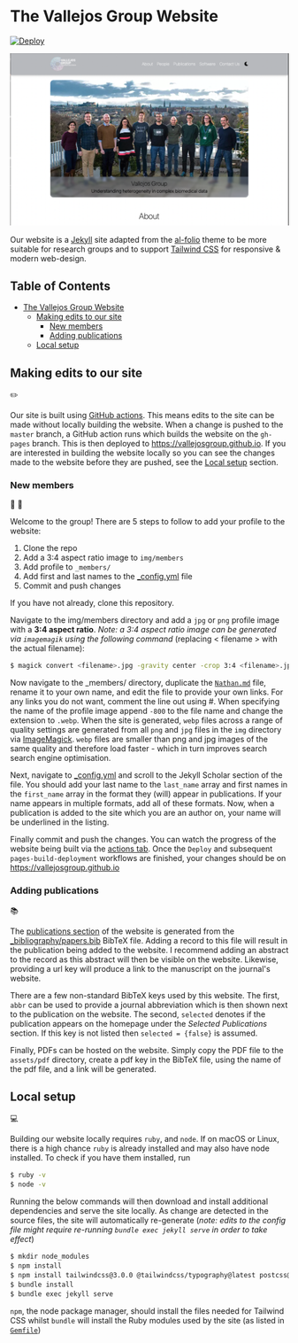 # The Vallejos Group Website 


[![Deploy](https://github.com/VallejosGroup/VallejosGroup.github.io/actions/workflows/deploy.yml/badge.svg)](https://github.com/VallejosGroup/VallejosGroup.github.io/actions/workflows/deploy.yml)

![screenshot.png](screenshot.png)

Our website is a [Jekyll](https://jekyllrb.com) site adapted from the
[al-folio](https://github.com/alshedivat/al-folio) theme to be more suitable for research
groups and to support [Tailwind CSS](https://tailwindcss.com) for responsive & modern
web-design.


 <h2>Table of Contents </h2>

- [The Vallejos Group Website](#the-vallejos-group-website)
  - [Making edits to our site](#making-edits-to-our-site)
    - [New members](#new-members)
    - [Adding publications](#adding-publications)
  - [Local setup](#local-setup)


## Making edits to our site 
:pencil2:

Our site is built using [GitHub actions]((https://github.com/features/actions)).
This means edits to the site can be made without locally building the website.
When a change is pushed to the `master` branch, a GitHub action runs which
builds the website on the `gh-pages` branch. This is then deployed to
https://vallejosgroup.github.io. If you are interested in building the website
locally so you can see the changes made to the website before they are pushed,
see the [Local setup](#local-setup) section.


### New members
:woman: :man:

Welcome to the group! There are 5 steps to follow to add your profile
to the website:

1. Clone the repo
2. Add a 3:4 aspect ratio image to `img/members`
3. Add profile to `_members/`
4. Add first and last names to the [_config.yml](_config.yml) file
5. Commit and push changes

If you have not already, clone this repository. 

Navigate to the img/members directory and add a `jpg` or `png` profile image with a
**3:4 aspect ratio**. *Note: a 3:4 aspect ratio image can be generated via
`imagemagik` using the following command* (replacing < filename > with the 
actual filename):

```bash
$ magick convert <filename>.jpg -gravity center -crop 3:4 <filename>.jpg
```

Now navigate to the _members/ directory, duplicate the
[`Nathan.md`](_members/Nathan.md) file, rename it to your own name, and edit
the file to provide your own links. For any links you do not want,
comment the line out using #. When specifying the name of the profile image
append `-800` to the file name and change the extension to `.webp`. When the
site is generated, `webp` files across a range of quality settings are
generated from all `png` and `jpg` files in the `img` directory via
[ImageMagick](https://imagemagick.org). `webp` files are smaller than png
and jpg images of the same quality and therefore load faster - which in turn
improves search search engine optimisation. 

Next, navigate to [_config.yml](_config.yml) and scroll to the Jekyll Scholar
section of the file. You should add your last name to the `last_name` array and
first names in the   `first_name` array in the format they (will) appear
in publications. If your name appears in multiple formats, add all of these
formats. Now, when a publication is added to the site which you are an
author on, your name will be underlined in the listing.  

Finally commit and push the changes. You can watch the progress of the website
being built via the [actions tab](https://github.com/VallejosGroup/VallejosGroup.github.io/actions).
Once the `Deploy` and subsequent `pages-build-deployment` workflows are
finished, your changes should be on https://vallejosgroup.github.io

### Adding publications
:books:

The [publications section](https://vallejosgroup.github.io/publications/) of the
website is generated from the [_bibliography/papers.bib](_bibliography/papers.bib)
BibTeX file. Adding a record to this file will result in the publication
being added to the website. I recommend adding an abstract to the record as this
abstract will then be visible on the website. Likewise, providing a url key will
produce a link to the manuscript on the journal's website. 

There are a few non-standard BibTeX keys used by this website. The first, `abbr`
can be used to provide a journal abbreviation which is then shown next to the
publication on the website. The second, `selected` denotes if the publication
appears on the homepage under the *Selected Publications* section. If this key
is not listed then `selected = {false}` is assumed. 

Finally, PDFs can be hosted on the website. Simply copy the PDF file to the 
`assets/pdf` directory, create a pdf key in the BibTeX file, using the name of
the pdf file, and a link will be generated.  

## Local setup
:computer:

Building our website locally requires `ruby`, and `node`. If on macOS or Linux,
there is a high chance `ruby` is already installed and may also have node
installed. To check if you have them installed, run 

``` bash 
$ ruby -v
$ node -v
``` 
Running the below commands will then download and install additional
dependencies and serve the site locally. As change are detected in the
source files, the site will automatically re-generate (*note: edits to the
config file might require re-running `bundle exec jekyll serve` in order to take
effect*) 

```bash
$ mkdir node_modules
$ npm install
$ npm install tailwindcss@3.0.0 @tailwindcss/typography@latest postcss@latest postcss-scss@latest autoprefixer@latest cssnano@latest
$ bundle install
$ bundle exec jekyll serve
```

`npm`,  the node package manager, should install the files needed for Tailwind CSS
whilst `bundle` will install the Ruby modules used by the site (as
listed in [`Gemfile`](Gemfile))
